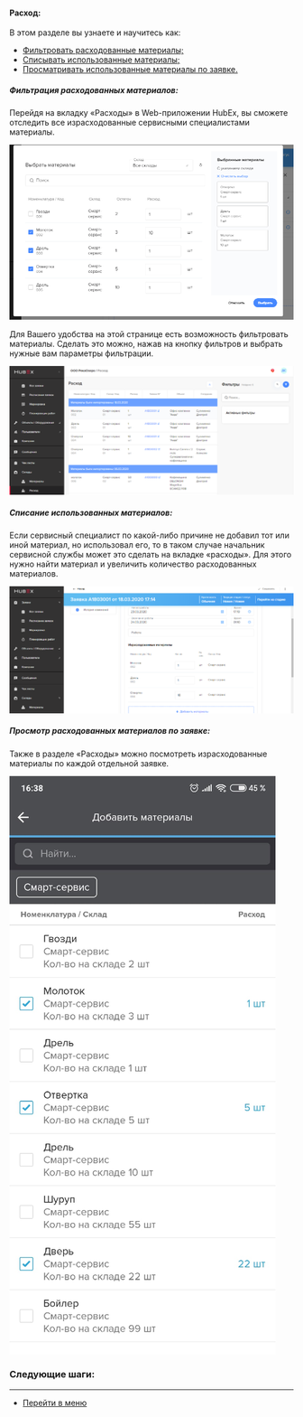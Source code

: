 #### Расход:
В этом разделе вы узнаете и научитесь как:
<html>
  <meta charset="utf-8">
  <title>Быстрый переход внутри документа</title>
 <ul>
       <li><a href="#fwm">Фильтровать расходованные материалы;</a></li>
       <li><a href="#rwm">Списывать использованные материалы;</a></li>
       <li><a href="#cowm">Просматривать использованные материалы по заявке.</a></li>

 </ul>
</html>

<h5 id="fwm">Фильтрация расходованных материалов: </h5>
Перейдя на вкладку «Расходы» в Web-приложении HubEx, вы сможете отследить все израсходованные сервисными специалистами материалы.

![fwm1.png](/attachments/images/FAQ/USER/Withdrawals/fwm1.png)

Для Вашего удобства на этой странице есть возможность фильтровать материалы. Сделать это можно, нажав на кнопку фильтров и выбрать нужные вам параметры фильтрации.

![fwm2.png](/attachments/images/FAQ/USER/Withdrawals/fwm2.png)

<h5 id="rwm">Списание использованных материалов: </h5>
Если сервисный специалист по какой-либо причине не добавил тот или иной материал, но использовал его, то в таком случае начальник сервисной службы может это сделать на вкладке «расходы».
Для этого нужно найти материал и увеличить количество расходованных материалов.

![fwm3.png](/attachments/images/FAQ/USER/Withdrawals/fwm3.png)

<h5 id="cowm">Просмотр расходованных материалов по заявке: </h5>
Также в разделе «Расходы» можно посмотреть израсходованные материалы по каждой отдельной заявке.

![fwm4.png](/attachments/images/FAQ/USER/Withdrawals/fwm4.png)




### Следующие шаги:


___
- [Перейти в меню](http://wiki.hubex.ru)
